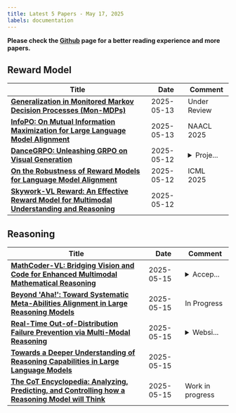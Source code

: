 ```yaml
---
title: Latest 5 Papers - May 17, 2025
labels: documentation
---
```

**Please check the [Github](https://github.com/dingyue772/DailyArxiv) page for a better reading experience and more papers.**

## Reward Model
| **Title** | **Date** | **Comment** |
| --- | --- | --- |
| **[Generalization in Monitored Markov Decision Processes (Mon-MDPs)](http://arxiv.org/abs/2505.08988v1)** | 2025-05-13 | Under Review |
| **[InfoPO: On Mutual Information Maximization for Large Language Model Alignment](http://arxiv.org/abs/2505.08507v1)** | 2025-05-13 | NAACL 2025 |
| **[DanceGRPO: Unleashing GRPO on Visual Generation](http://arxiv.org/abs/2505.07818v1)** | 2025-05-12 | <details><summary>Proje...</summary><p>Project Page: https://dancegrpo.github.io/</p></details> |
| **[On the Robustness of Reward Models for Language Model Alignment](http://arxiv.org/abs/2505.07271v1)** | 2025-05-12 | ICML 2025 |
| **[Skywork-VL Reward: An Effective Reward Model for Multimodal Understanding and Reasoning](http://arxiv.org/abs/2505.07263v1)** | 2025-05-12 |  |

## Reasoning
| **Title** | **Date** | **Comment** |
| --- | --- | --- |
| **[MathCoder-VL: Bridging Vision and Code for Enhanced Multimodal Mathematical Reasoning](http://arxiv.org/abs/2505.10557v1)** | 2025-05-15 | <details><summary>Accep...</summary><p>Accepted to ACL 2025 Findings</p></details> |
| **[Beyond 'Aha!': Toward Systematic Meta-Abilities Alignment in Large Reasoning Models](http://arxiv.org/abs/2505.10554v1)** | 2025-05-15 | In Progress |
| **[Real-Time Out-of-Distribution Failure Prevention via Multi-Modal Reasoning](http://arxiv.org/abs/2505.10547v1)** | 2025-05-15 | <details><summary>Websi...</summary><p>Website: https://milanganai.github.io/fortress/</p></details> |
| **[Towards a Deeper Understanding of Reasoning Capabilities in Large Language Models](http://arxiv.org/abs/2505.10543v1)** | 2025-05-15 |  |
| **[The CoT Encyclopedia: Analyzing, Predicting, and Controlling how a Reasoning Model will Think](http://arxiv.org/abs/2505.10185v1)** | 2025-05-15 | Work in progress |


